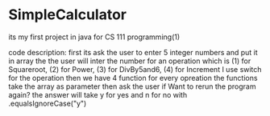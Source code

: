 # SimpleCalculator
its my first project in java for CS 111 programming(1)

code description:
first its ask the user to enter 5 integer numbers and put it in array
the the user will inter the number for an operation which is (1) for Squareroot, (2) for Power, (3) for DivBy5and6, (4) for Increment
I use switch for the operation
then we have 4 function for every opreation the functions take the array as parameter
then ask the user if Want to rerun the program again? the answer will take y for yes and n for no with .equalsIgnoreCase("y")

